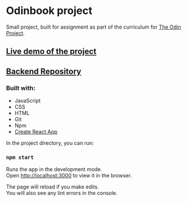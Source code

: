 # Odinbook project

Small project, built for assignment as part of the curriculum for [The Odin Project](https://www.theodinproject.com/).

## [Live demo of the project](https://sebapkfd.github.io/odinbook)

## [Backend Repository](https://github.com/sebapkfd/odin-back)

### Built with: 
* JavaScript
* CSS
* HTML
* Git
* Npm
* [Create React App](https://github.com/facebook/create-react-app)


In the project directory, you can run:

### `npm start`

Runs the app in the development mode.\
Open [http://localhost:3000](http://localhost:3000) to view it in the browser.

The page will reload if you make edits.\
You will also see any lint errors in the console.